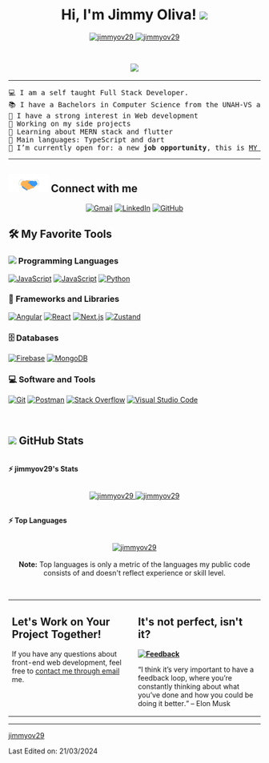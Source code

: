 <h1 align="center">
Hi, I'm Jimmy Oliva!
	<a href="https://github.com/jimmyov29" target="_self">
		<img src="https://media.giphy.com/media/hvRJCLFzcasrR4ia7z/giphy.gif" width="30">
	</a>
</h1>
<p align="center">
	<a href="https://github.com/jimmyov29">
		<img src="https://komarev.com/ghpvc/?username=jimmyov29&label=Profile%20views&color=0e75b6&style=flat" alt="jimmyov29" />
	</a>
	<a href="https://github.com/jimmyov29">
		<img src="https://img.shields.io/github/followers/jimmyov29?label=Followers" alt="jimmyov29" />
	</a>
</p>
<br/>
<p align="center">
	<a href="https://github.com/jimmyov29">
		<img src="https://readme-typing-svg.herokuapp.com?lines=Software+Engineer;FrontEnd+Developer;Always%20learning%20new%20things&center=true&width=380&height=45">
	</a>
</p>

<hr>

<pre>
💻 I am a self taught Full Stack Developer.
📚 I have a Bachelors in Computer Science from the UNAH-VS at Honduras
📝 I have a strong interest in Web development
🔭 Working on my side projects
🌱 Learning about MERN stack and flutter
🌟 Main languages: TypeScript and dart
🤔 I’m currently open for: a new <b>job opportunity</b>, this is <a href="https://drive.google.com/file/d/1G3beBFiuq52NL5b4oIEWrH4uhBQ3BEUa/view?usp=sharing" target="_blank">MY RESUME.</a>
</pre>
<hr>

## <img src="https://github.com/0xAbdulKhalid/0xAbdulKhalid/raw/main/assets/mdImages/handshake.gif" width ="80"> Connect with me
<p align="center">
	<a href="mailto:jimmy.ov2998@gmail.com"><img img src="https://img.shields.io/badge/gmail-%23EA4335.svg?style=plastic&logo=gmail&logoColor=white" alt="Gmail"/></a>
	<a href="https://www.linkedin.com/in/jimmyov29/"><img src="https://img.shields.io/badge/linkedin-%230A66C2.svg?style=plastic&logo=linkedin&logoColor=white" alt="LinkedIn"/></a>
	<a href="https://github.com/jimmyov29"><img src="https://img.shields.io/badge/github-%23181717.svg?style=plastic&logo=github&logoColor=white" alt="GitHub"/></a>
</p>

## 🛠 My Favorite Tools

### <img src="https://media2.giphy.com/media/QssGEmpkyEOhBCb7e1/giphy.gif?cid=ecf05e47a0n3gi1bfqntqmob8g9aid1oyj2wr3ds3mg700bl&rid=giphy.gif" width ="25"> Programming Languages

<p>
    <a href="https://github.com/jimmyov29"><img alt="JavaScript" src="https://img.shields.io/badge/JavaScript%20-%23F7DF1E.svg?logo=javascript&logoColor=black"></a>
    <a href="https://github.com/jimmyov29"><img alt="JavaScript" src="https://img.shields.io/badge/TypeScript-blue"></a>
    <a href="https://github.com/jimmyov29"><img alt="Python" src="https://img.shields.io/badge/Python%20-%2314354C.svg?logo=python&logoColor=white"></a>

### 🧰 Frameworks and Libraries

<p>
    <a href="https://github.com/jimmyov29"><img alt="Angular" src="https://img.shields.io/badge/Angular%20-%23D00000.svg?logo=Angular&logoColor=white"></a>
    <a href="https://github.com/jimmyov29"><img alt="React" src="https://img.shields.io/badge/React-blue"></a>
    <a href="https://github.com/jimmyov29"><img alt="Next.js" src="https://img.shields.io/badge/next.js-black"></a>
    <a href="https://github.com/jimmyov29"><img alt="Zustand" src="https://img.shields.io/badge/Zustand-purple"></a>
</p>

### 🗄️ Databases

<p>
    <a href="https://github.com/jimmyov29"><img alt="Firebase" src ="https://img.shields.io/badge/Firebase-%23FF6F00.svg?logo=firebase&logoColor=white"></a>
    <a href="https://github.com/jimmyov29"><img alt="MongoDB" src ="https://img.shields.io/badge/MongoDB-darkgreen"></a>
</p>

### 💻 Software and Tools

<p>
    <a href="https://github.com/jimmyov29"><img alt="Git" src="https://img.shields.io/badge/Git%20-%23F05033.svg?logo=git&logoColor=white"></a>
    <a href="https://github.com/jimmyov29"><img alt="Postman" src="https://img.shields.io/badge/Postman-FF6C37?logo=postman&logoColor=white"></a>
    <a href="https://github.com/jimmyov29"><img alt="Stack Overflow" src="https://img.shields.io/badge/-Stack%20Overflow-FE7A16?logo=stack-overflow&logoColor=white"></a>
    <a href="https://github.com/jimmyov29"><img alt="Visual Studio Code" src="https://img.shields.io/badge/Visual%20Studio%20Code-0078d7.svg?logo=visual-studio-code&logoColor=white"></a>
</p>
</br>

<!--
### 👨🏽‍💻 Workspace
<p>
    <a href="https://github.com/jimmyov29"><img alt="Macbook Air M1" src="https://img.shields.io/badge/Apple-MacBook_Air_2020-999999?style=for-the-badge&logo=apple&logoColor=white"></a>
    <a href="https://github.com/jimmyov29"><img alt="Spotify" src="https://img.shields.io/badge/Spotify-1ED760?&style=for-the-badge&logo=spotify&logoColor=white"></a>
</p>
-->


## <img src="https://media.giphy.com/media/iY8CRBdQXODJSCERIr/giphy.gif" width="35"></a> GitHub Stats

<br/>
<summary><b>⚡ jimmyov29's Stats</b></summary>
<br/>
<p align="center">
	<a href="https://github.com/jimmyov29">
	<img width="49.5%" src="https://github-readme-stats.vercel.app/api?username=jimmyov29&show_icons=true" alt="jimmyov29">
	<img width="49.5%" src="https://github-readme-streak-stats.herokuapp.com/?user=jimmyov29" alt="jimmyov29">
	</a>
	<br/>
</p>
<br/>
<!--
<summary><b>⚡ Activity graph</b></summary>
<br/>
<p align="center">
	<a href="https://github.com/jimmyov29">
		<img src="https://activity-graph.herokuapp.com/graph?username=jimmyov29&bg_color=ffffff&color=000000&line=000000&point=000000&area=true&hide_border=true" alt="jimmyov29">
	</a>
</p>
<br/>
-->
<summary><b>⚡ Top Languages</b></summary>
<br/>

<p align="center">
	<a href="https://github.com/jimmyov29">
	<img src="https://github-readme-stats.vercel.app/api/top-langs/?username=jimmyov29&langs_count=8&layout=compact" alt="jimmyov29">
	</a>
	<br/>
<br/>
<b>Note:</b> Top languages is only a metric of the languages my public code consists of and doesn't reflect experience or skill level.
</p>
<br/>

<table style="border: none">
  <tr>
  <td width="50%" valign="top">

## Let's Work on Your Project Together!

If you have any questions about front-end web development, feel free to <a href="mailto:jimmy.ov2998@gmail.com">contact me through email</a> me.


  </td>
  <td width="50%" valign="top">

## It's not perfect, isn't it?

**<a href="https://github.com/jimmyov29"><img alt="Feedback" src="https://img.shields.io/badge/Ask%20me-anything-1abc9c.svg"></a>**

“I think it’s very important to have a feedback loop, where you’re constantly thinking about what you’ve done and how you could be doing it better.”
– Elon Musk

  </td>
  </tr>
</table>

------

[jimmyov29](https://github.com/jimmyov29)

Last Edited on: 21/03/2024
